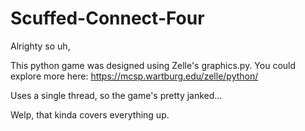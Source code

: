 # Scuffed-Connect-Four

Alrighty so uh,

This python game was designed using Zelle's graphics.py. You could explore more here: https://mcsp.wartburg.edu/zelle/python/

Uses a single thread, so the game's pretty janked...

Welp, that kinda covers everything up.
  
 
